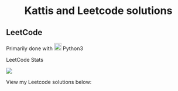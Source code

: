 <h1 align="center">Kattis and Leetcode solutions</h1>

###
<h2 align="left">LeetCode</h2>
<p>Primarily done with <img src="https://cdn.jsdelivr.net/gh/devicons/devicon/icons/python/python-original.svg" alt="Python" width="20"/> Python3
</p>
<p>LeetCode Stats</p>

<div>
  <img src="https://leetcard.jacoblin.cool/5MOsNxe3yv?theme=catppuccinMocha&font=Tenor%20Sans&ext=activity" />
</div>

<p>View my Leetcode solutions below:</p>
